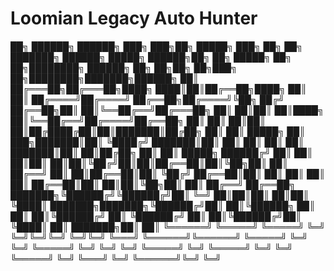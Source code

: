 # Loomian Legacy Auto Hunter

██╗      ██████╗  ██████╗ ███╗   ███╗██╗ █████╗ ███╗   ██╗    ██╗     ███████╗ ██████╗  █████╗  ██████╗██╗   ██╗     █████╗ ██╗   ██╗████████╗ ██████╗     ██╗  ██╗██╗   ██╗███╗   ██╗████████╗███████╗██████╗ 
██║     ██╔═══██╗██╔═══██╗████╗ ████║██║██╔══██╗████╗  ██║    ██║     ██╔════╝██╔════╝ ██╔══██╗██╔════╝╚██╗ ██╔╝    ██╔══██╗██║   ██║╚══██╔══╝██╔═══██╗    ██║  ██║██║   ██║████╗  ██║╚══██╔══╝██╔════╝██╔══██╗
██║     ██║   ██║██║   ██║██╔████╔██║██║███████║██╔██╗ ██║    ██║     █████╗  ██║  ███╗███████║██║      ╚████╔╝     ███████║██║   ██║   ██║   ██║   ██║    ███████║██║   ██║██╔██╗ ██║   ██║   █████╗  ██████╔╝
██║     ██║   ██║██║   ██║██║╚██╔╝██║██║██╔══██║██║╚██╗██║    ██║     ██╔══╝  ██║   ██║██╔══██║██║       ╚██╔╝      ██╔══██║██║   ██║   ██║   ██║   ██║    ██╔══██║██║   ██║██║╚██╗██║   ██║   ██╔══╝  ██╔══██╗
███████╗╚██████╔╝╚██████╔╝██║ ╚═╝ ██║██║██║  ██║██║ ╚████║    ███████╗███████╗╚██████╔╝██║  ██║╚██████╗   ██║       ██║  ██║╚██████╔╝   ██║   ╚██████╔╝    ██║  ██║╚██████╔╝██║ ╚████║   ██║   ███████╗██║  ██║
╚══════╝ ╚═════╝  ╚═════╝ ╚═╝     ╚═╝╚═╝╚═╝  ╚═╝╚═╝  ╚═══╝    ╚══════╝╚══════╝ ╚═════╝ ╚═╝  ╚═╝ ╚═════╝   ╚═╝       ╚═╝  ╚═╝ ╚═════╝    ╚═╝    ╚═════╝     ╚═╝  ╚═╝ ╚═════╝ ╚═╝  ╚═══╝   ╚═╝   ╚══════╝╚═╝  ╚═╝
                                                                                                                                                                                                               
                                                                                                                
               
                                                                                                                
